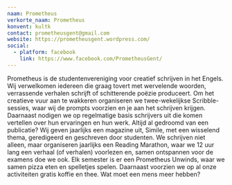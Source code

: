 ```yaml
---
naam: Prometheus
verkorte_naam: Prometheus
konvent: kultk
contact: prometheusgent@gmail.com
website: https://prometheusgent.wordpress.com/
social:
  - platform: facebook
    link: https://www.facebook.com/PrometheusGent/
---
```


Prometheus is de studentenvereniging voor creatief schrijven in het Engels. Wij verwelkomen iedereen die graag tovert met wervelende woorden, verrassende verhalen schrijft of schitterende poëzie produceert. Om het creatieve vuur aan te wakkeren organiseren we twee-wekelijkse Scribble-sessies, waar wij de prompts voorzien en je aan het schrijven krijgen. Daarnaast nodigen we op regelmatige basis schrijvers uit die komen vertellen over hun ervaringen en hun werk. Altijd al gedroomd van een publicatie? Wij geven jaarlijks een magazine uit, Simile, met een wisselend thema, geredigeerd en geschreven door studenten. We schrijven niet alleen, maar organiseren jaarlijks een Reading Marathon, waar we 12 uur lang een verhaal (of verhalen) voorlezen en, samen ontspannen voor de examens doe we ook.  Elk semester is er een Prometheus Unwinds, waar we samen pizza eten en spelletjes spelen. Daarnaast voorzien we op al onze activiteiten gratis koffie en thee. Wat moet een mens meer hebben? 
